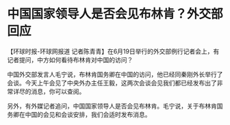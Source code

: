 

# 中国国家领导人是否会见布林肯？外交部回应

【环球时报-环球网报道 记者陈青青】在6月19日举行的外交部例行记者会上，有记者提问，中方如何看待布林肯对中国的访问？

中国外交部发言人毛宁说，布林肯国务卿在中国的访问，他已经同秦刚外长举行了会谈。今天上午会见了中央外办主任王毅，这两次会谈会见我们都已经发布出了非常详尽的消息，你可以查阅。

另外，有外媒记者追问，中国国家领导人是否会见布林肯。毛宁说，关于布林肯国务卿在中国的会见和会谈安排，我们会适时发布消息。

